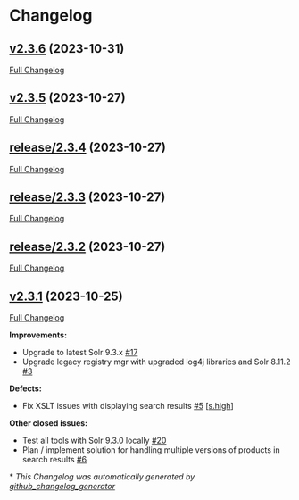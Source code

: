 # Changelog

## [v2.3.6](https://github.com/NASA-PDS/registry-mgr-legacy/tree/v2.3.6) (2023-10-31)

[Full Changelog](https://github.com/NASA-PDS/registry-mgr-legacy/compare/v2.3.5...v2.3.6)

## [v2.3.5](https://github.com/NASA-PDS/registry-mgr-legacy/tree/v2.3.5) (2023-10-27)

[Full Changelog](https://github.com/NASA-PDS/registry-mgr-legacy/compare/release/2.3.4...v2.3.5)

## [release/2.3.4](https://github.com/NASA-PDS/registry-mgr-legacy/tree/release/2.3.4) (2023-10-27)

[Full Changelog](https://github.com/NASA-PDS/registry-mgr-legacy/compare/release/2.3.3...release/2.3.4)

## [release/2.3.3](https://github.com/NASA-PDS/registry-mgr-legacy/tree/release/2.3.3) (2023-10-27)

[Full Changelog](https://github.com/NASA-PDS/registry-mgr-legacy/compare/release/2.3.2...release/2.3.3)

## [release/2.3.2](https://github.com/NASA-PDS/registry-mgr-legacy/tree/release/2.3.2) (2023-10-27)

[Full Changelog](https://github.com/NASA-PDS/registry-mgr-legacy/compare/v2.3.1...release/2.3.2)

## [v2.3.1](https://github.com/NASA-PDS/registry-mgr-legacy/tree/v2.3.1) (2023-10-25)

[Full Changelog](https://github.com/NASA-PDS/registry-mgr-legacy/compare/892db6f600770c0fdc8191c03fd16559127e37b6...v2.3.1)

**Improvements:**

- Upgrade to latest Solr 9.3.x [\#17](https://github.com/NASA-PDS/registry-mgr-legacy/issues/17)
- Upgrade legacy registry mgr with upgraded log4j libraries and Solr 8.11.2 [\#3](https://github.com/NASA-PDS/registry-mgr-legacy/issues/3)

**Defects:**

- Fix XSLT issues with displaying search results [\#5](https://github.com/NASA-PDS/registry-mgr-legacy/issues/5) [[s.high](https://github.com/NASA-PDS/registry-mgr-legacy/labels/s.high)]

**Other closed issues:**

- Test all tools with Solr 9.3.0 locally [\#20](https://github.com/NASA-PDS/registry-mgr-legacy/issues/20)
- Plan / implement solution for handling multiple versions of products in search results [\#6](https://github.com/NASA-PDS/registry-mgr-legacy/issues/6)



\* *This Changelog was automatically generated by [github_changelog_generator](https://github.com/github-changelog-generator/github-changelog-generator)*
